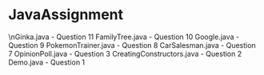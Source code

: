 # JavaAssignment
\nGinka.java - Question 11
FamilyTree.java - Question 10
Google.java - Question 9
PokemonTrainer.java - Question 8
CarSalesman.java - Question 7
OpinionPoll.java - Question 3
CreatingConstructors.java - Question 2
Demo.java - Question 1
